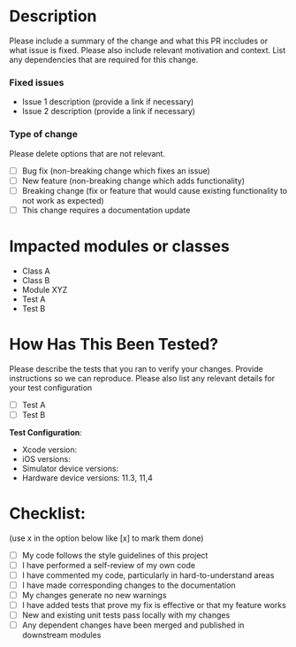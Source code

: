 # Description

Please include a summary of the change and what this PR inccludes or what issue is fixed. Please also include relevant motivation and context. List any dependencies that are required for this change.

### Fixed issues
- Issue 1 description (provide a link if necessary)
- Issue 2 description (provide a link if necessary)

### Type of change

Please delete options that are not relevant.

- [ ] Bug fix (non-breaking change which fixes an issue)
- [ ] New feature (non-breaking change which adds functionality)
- [ ] Breaking change (fix or feature that would cause existing functionality to not work as expected)
- [ ] This change requires a documentation update

# Impacted modules or classes
- Class A
- Class B
- Module XYZ
- Test A
- Test B

# How Has This Been Tested?

Please describe the tests that you ran to verify your changes. Provide instructions so we can reproduce. Please also list any relevant details for your test configuration

- [ ] Test A
- [ ] Test B

**Test Configuration**:
* Xcode version:
* iOS versions:
* Simulator device versions:
* Hardware device versions: 11.3, 11,4

# Checklist:
(use x in the option below like [x] to mark them done)

- [ ] My code follows the style guidelines of this project
- [ ] I have performed a self-review of my own code
- [ ] I have commented my code, particularly in hard-to-understand areas
- [ ] I have made corresponding changes to the documentation
- [ ] My changes generate no new warnings
- [ ] I have added tests that prove my fix is effective or that my feature works
- [ ] New and existing unit tests pass locally with my changes
- [ ] Any dependent changes have been merged and published in downstream modules
